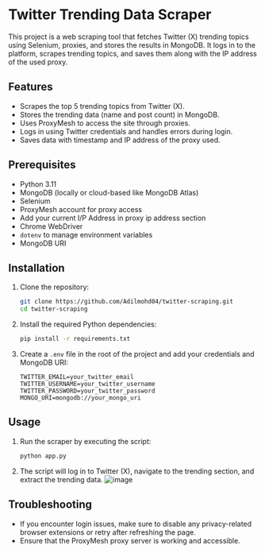 # Twitter Trending Data Scraper

This project is a web scraping tool that fetches Twitter (X) trending topics using Selenium, proxies, and stores the results in MongoDB. It logs in to the platform, scrapes trending topics, and saves them along with the IP address of the used proxy.

## Features
- Scrapes the top 5 trending topics from Twitter (X).
- Stores the trending data (name and post count) in MongoDB.
- Uses ProxyMesh to access the site through proxies.
- Logs in using Twitter credentials and handles errors during login.
- Saves data with timestamp and IP address of the proxy used.

## Prerequisites
- Python 3.11
- MongoDB (locally or cloud-based like MongoDB Atlas)
- Selenium
- ProxyMesh account for proxy access
- Add your current I/P Address in proxy ip address section
- Chrome WebDriver
- `dotenv` to manage environment variables
- MongoDB URI

## Installation

1. Clone the repository:
    ```bash
    git clone https://github.com/Adilmohd04/twitter-scraping.git
    cd twitter-scraping
    ```

2. Install the required Python dependencies:
    ```bash
    pip install -r requirements.txt
    ```

3. Create a `.env` file in the root of the project and add your credentials and MongoDB URI:
    ```env
    TWITTER_EMAIL=your_twitter_email
    TWITTER_USERNAME=your_twitter_username
    TWITTER_PASSWORD=your_twitter_password
    MONGO_URI=mongodb://your_mongo_uri
    ```

## Usage

1. Run the scraper by executing the script:
    ```bash
    python app.py
    ```

2. The script will log in to Twitter (X), navigate to the trending section, and extract the trending data.
![image](https://github.com/user-attachments/assets/be1df399-4ecc-4892-839b-e084a777d03b)

## Troubleshooting

- If you encounter login issues, make sure to disable any privacy-related browser extensions or retry after refreshing the page.
- Ensure that the ProxyMesh proxy server is working and accessible.

